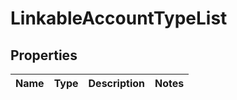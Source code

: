 # LinkableAccountTypeList

## Properties
Name | Type | Description | Notes
------------ | ------------- | ------------- | -------------
